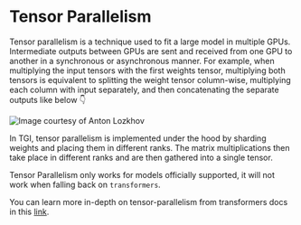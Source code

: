 # Tensor Parallelism

Tensor parallelism is a technique used to fit a large model in multiple GPUs.  Intermediate outputs between GPUs are sent and received from one GPU to another in a synchronous or asynchronous manner. For example, when multiplying the input tensors with the first weights tensor, multiplying both tensors is equivalent to splitting the weight tensor column-wise, multiplying each column with input separately, and then concatenating the separate outputs like below 👇 

![Image courtesy of Anton Lozkhov](https://huggingface.co/datasets/huggingface/documentation-images/resolve/main/tgi/TP.png)

In TGI, tensor parallelism is implemented under the hood by sharding weights and placing them in different ranks. The matrix multiplications then take place in different ranks and are then gathered into a single tensor. 

<Tip warning={true}>

Tensor Parallelism only works for models officially supported, it will not work when falling back on `transformers`.

</Tip>

You can learn more in-depth on tensor-parallelism from transformers docs in this [link](https://huggingface.co/docs/transformers/main/en/perf_train_gpu_many#tensor-parallelism).
